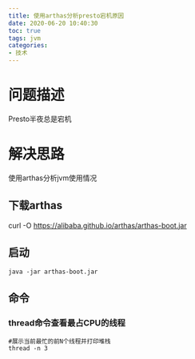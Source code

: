 ```yaml
---
title: 使用arthas分析presto宕机原因
date: 2020-06-20 10:40:30
toc: true
tags: jvm 
categories: 
- 技术
---
```


 

# 问题描述

Presto半夜总是宕机

# 解决思路

使用arthas分析jvm使用情况

<!--more-->

## 下载arthas

 curl -O https://alibaba.github.io/arthas/arthas-boot.jar 

## 启动

```
java -jar arthas-boot.jar
```

## 命令

### thread命令查看最占CPU的线程

```
#展示当前最忙的前N个线程并打印堆栈
thread -n 3 
```
